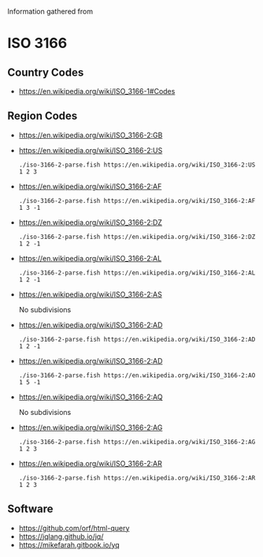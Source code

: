 Information gathered from

# ISO 3166

## Country Codes
-   https://en.wikipedia.org/wiki/ISO_3166-1#Codes

## Region Codes
-   https://en.wikipedia.org/wiki/ISO_3166-2:GB

-   https://en.wikipedia.org/wiki/ISO_3166-2:US
    ```
    ./iso-3166-2-parse.fish https://en.wikipedia.org/wiki/ISO_3166-2:US 1 2 3
    ```

-   https://en.wikipedia.org/wiki/ISO_3166-2:AF
    ```
    ./iso-3166-2-parse.fish https://en.wikipedia.org/wiki/ISO_3166-2:AF 1 3 -1
    ```

-   https://en.wikipedia.org/wiki/ISO_3166-2:DZ
    ```
    ./iso-3166-2-parse.fish https://en.wikipedia.org/wiki/ISO_3166-2:DZ 1 2 -1
    ```

-   https://en.wikipedia.org/wiki/ISO_3166-2:AL
    ```
    ./iso-3166-2-parse.fish https://en.wikipedia.org/wiki/ISO_3166-2:AL 1 2 -1
    ```

-   https://en.wikipedia.org/wiki/ISO_3166-2:AS
    
    No subdivisions

-   https://en.wikipedia.org/wiki/ISO_3166-2:AD
    ```
    ./iso-3166-2-parse.fish https://en.wikipedia.org/wiki/ISO_3166-2:AD 1 2 -1
    ```

-   https://en.wikipedia.org/wiki/ISO_3166-2:AD
    ```
    ./iso-3166-2-parse.fish https://en.wikipedia.org/wiki/ISO_3166-2:AO 1 5 -1
    ```

-   https://en.wikipedia.org/wiki/ISO_3166-2:AQ
    
    No subdivisions

-   https://en.wikipedia.org/wiki/ISO_3166-2:AG
    ```
    ./iso-3166-2-parse.fish https://en.wikipedia.org/wiki/ISO_3166-2:AG 1 2 3
    ```

-   https://en.wikipedia.org/wiki/ISO_3166-2:AR
    ```
    ./iso-3166-2-parse.fish https://en.wikipedia.org/wiki/ISO_3166-2:AR 1 2 3
    ```

## Software

- https://github.com/orf/html-query
- https://jqlang.github.io/jq/
- https://mikefarah.gitbook.io/yq
